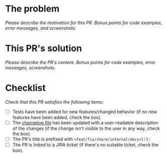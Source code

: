 # The problem

_Please describe the motivation for this PR. Bonus points for code examples, error messages, and screenshots._

# This PR's solution

_Please describe the PR's content. Bonus points for code examples, error messages, screenshots._

# Checklist

_Check that this PR satisfies the following items:_

- [ ] Tests have been added for new features/changed behavior (if no new features have been added, check the box).
- [ ] The [changelog file](CHANGELOG.md) has been updated with a user-readable description of the changes (if the change isn't visible to the user in any way, check the box).
- [ ] The PR's title is prefixed with `<feat/fix/chore/internal/docs>[!]:`
- [ ] The PR is linked to a JIRA ticket (if there's no suitable ticket, check the box).
